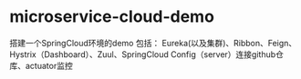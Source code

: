 # microservice-cloud-demo
搭建一个SpringCloud环境的demo
包括：
    Eureka(以及集群)、Ribbon、Feign、Hystrix（Dashboard）、Zuul、SpringCloud Config（server）连接github仓库、actuator监控
